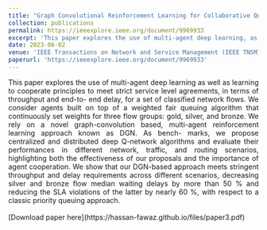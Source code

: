 ```yaml
---
title: "Graph Convolutional Reinforcement Learning for Collaborative Queuing Agents"
collection: publications
permalink: https://ieeexplore.ieee.org/document/9969933
excerpt: 'This paper explores the use of multi-agent deep learning, as well as learning to cooperate principles, to meet strict service level agreements.'
date: 2023-06-02
venue: 'IEEE Transactions on Network and Service Management (IEEE TNSM)'
paperurl: 'https://ieeexplore.ieee.org/document/9969933'
---
```

<div style="text-align: justify;">
This paper explores the use of multi-agent deep
learning as well as learning to cooperate principles to meet strict
service level agreements, in terms of throughput and end-to-
end delay, for a set of classified network flows. We consider
agents built on top of a weighted fair queuing algorithm that
continuously set weights for three flow groups: gold, silver, and
bronze. We rely on a novel graph-convolution based, multi-agent
reinforcement learning approach known as DGN. As bench-
marks, we propose centralized and distributed deep Q-network
algorithms and evaluate their performances in different network,
traffic, and routing scenarios, highlighting both the effectiveness
of our proposals and the importance of agent cooperation. We
show that our DGN-based approach meets stringent throughput
and delay requirements across different scenarios, decreasing
silver and bronze flow median waiting delays by more than 50 %
and reducing the SLA violations of the latter by nearly 60 %,
with respect to a classic priority queuing approach.
</div>
<br>
[Download paper here](https://hassan-fawaz.github.io/files/paper3.pdf)


